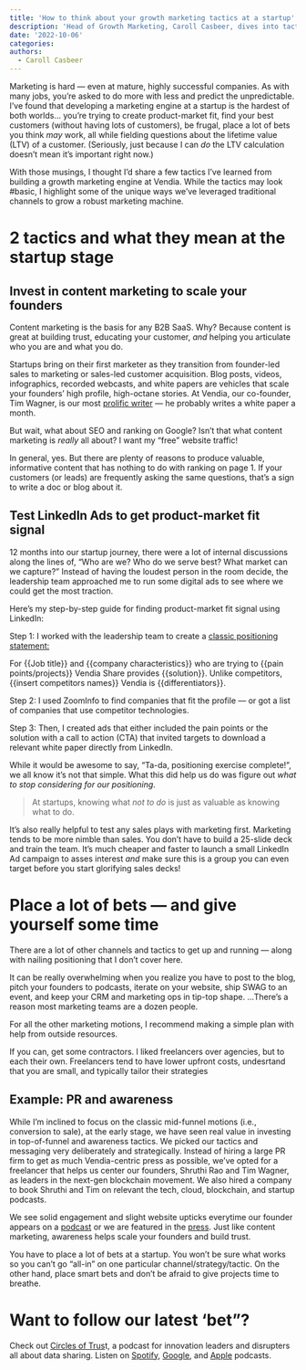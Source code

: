 ```yaml
---
title: 'How to think about your growth marketing tactics at a startup'
description: 'Head of Growth Marketing, Caroll Casbeer, dives into tactics she used at Vendia to grow their marketing engine.'
date: '2022-10-06'
categories:
authors:
  - Caroll Casbeer
---
```


Marketing is hard — even at mature, highly successful companies. As with many jobs, you’re asked to do more with less and predict the unpredictable. I’ve found that developing a marketing engine at a startup is the hardest of both worlds… you’re trying to create product-market fit, find your best customers (without having lots of customers), be frugal, place a lot of bets you think _may_ work, all while fielding questions about the lifetime value (LTV) of a customer. (Seriously, just because I can _do_ the LTV calculation doesn’t mean it’s important right now.)  

With those musings, I thought I’d share a few tactics I’ve learned from building a growth marketing engine at Vendia. While the tactics may look #basic, I highlight some of the unique ways we’ve leveraged traditional channels to grow a robust marketing machine.  

# 2 tactics and what they mean at the startup stage


## Invest in content marketing to scale your founders

Content marketing is the basis for any B2B SaaS. Why? Because content is great at building trust, educating your customer, _and_ helping you articulate who you are and what you do. 

Startups bring on their first marketer as they transition from founder-led sales to marketing or sales-led customer acquisition. Blog posts, videos, infographics, recorded webcasts, and white papers are vehicles that scale your founders’ high profile, high-octane stories. At Vendia, our co-founder, Tim Wagner, is our most [prolific writer](https://www.vendia.com/blog/author/tim-wagner) — he probably writes a white paper a month. 

But wait, what about SEO and ranking on Google? Isn’t that what content marketing is _really_ all about? I want my “free” website traffic!

In general, yes. But there are plenty of reasons to produce valuable, informative content that has nothing to do with ranking on page 1. If your customers (or leads) are frequently asking the same questions, that’s a sign to write a doc or blog about it. 

 
## Test LinkedIn Ads to get product-market fit signal

12 months into our startup journey, there were a lot of internal discussions along the lines of, “Who are we? Who do we serve best? What market can we capture?” Instead of having the loudest person in the room decide, the leadership team approached me to run some digital ads to see where we could get the most traction. 

Here’s my step-by-step guide for finding product-market fit signal using LinkedIn:

Step 1: I worked with the leadership team to create a [classic positioning statement:](https://blog.hubspot.com/sales/positioning-statement)

For {{Job title}} and {{company characteristics}} who are trying to {{pain points/projects}} Vendia Share provides {{solution}}. Unlike competitors, {{insert competitors names}} Vendia is {{differentiators}}. 

Step 2: I used ZoomInfo to find companies that fit the profile — or got a list of companies that use competitor technologies.

Step 3: Then, I created ads that either included the pain points or the solution with a call to action (CTA) that invited targets to download a relevant white paper directly from LinkedIn. 

While it would be awesome to say, “Ta-da, positioning exercise complete!”, we all know it’s not that simple. What this did help us do was figure out _what to stop considering for our positioning_. 

>At startups, knowing what _not to do_ is just as valuable as knowing what to do.

It’s also really helpful to test any sales plays with marketing first. Marketing tends to be more nimble than sales. You don’t have to build a 25-slide deck and train the team. It’s much cheaper and faster to launch a small LinkedIn Ad campaign to asses interest _and_ make sure this is a group you can even target before you start glorifying sales decks!


# Place a lot of bets — and give yourself some time

There are a lot of other channels and tactics to get up and running — along with nailing positioning that I don’t cover here. 

It can be really overwhelming when you realize you have to post to the blog, pitch your founders to podcasts, iterate on your website, ship SWAG to an event, and keep your CRM and marketing ops in tip-top shape. …There’s a reason most marketing teams are a dozen people. 

For all the other marketing motions, I recommend making a simple plan with help from outside resources. 

If you can, get some contractors. l liked freelancers over agencies, but to each their own. Freelancers tend to have lower upfront costs, undesrtand that you are small, and typically tailor their strategies 


## Example: PR and awareness

While I’m inclined to focus on the classic mid-funnel motions (i.e., conversion to sale), at the early stage, we have seen real value in investing in top-of-funnel and awareness tactics. We picked our tactics and messaging very deliberately and strategically. Instead of hiring a large PR firm to get as much Vendia-centric press as possible, we’ve opted for a freelancer that helps us center our founders, Shruthi Rao and Tim Wagner, as leaders in the next-gen blockchain movement. We also hired a company to book Shruthi and Tim on relevant the tech, cloud, blockchain, and startup podcasts. 

We see solid engagement and slight website upticks everytime our founder appears on a [podcast](https://www.thecloudcast.net/2022/08/real-time-data-cloud.html) or we are featured in the [press](https://vendia.com/press). Just like content marketing, awareness helps scale your founders and build trust. 

You have to place a lot of bets at a startup. You won’t be sure what works so you can’t go “all-in” on one particular channel/strategy/tactic. On the other hand, place smart bets and don’t be afraid to give projects time to breathe.


# Want to follow our latest ‘bet”? 

Check out [Circles of Trus](https://vendia.com/resources/circles-of-trust)t, a podcast for innovation leaders and disrupters all about data sharing. Listen on [Spotify](https://open.spotify.com/show/49kZwowJkYxjceHIax2zxK), [Google](https://podcasts.google.com/feed/aHR0cHM6Ly9mYXN0Lndpc3RpYS5jb20vY2hhbm5lbHMvYWw5cWQ4MTdkcS9yc3M), and [Apple](https://podcasts.apple.com/us/podcast/circles-of-trust/id1645908970) podcasts.
